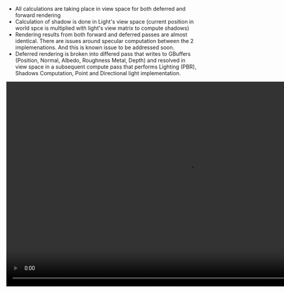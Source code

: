 * All calculations are taking place in view space for both deferred and forward rendering
* Calculation of shadow is done in Light's view space (current position in world spce is multiplied with light's view matrix to compute shadows)
* Rendering results from both forward and deferred passes are almost identical. There are issues around specular computation between the 2 implemenations. And this is known issue to be addressed soon. 
* Deferred rendering is broken into differed pass that writes to GBuffers (Position, Normal, Albedo, Roughness Metal, Depth) and resolved in view space in a subsequent compute pass that performs Lighting (PBR), Shadows Computation, Point and Directional light implementation.
  
<video src="https://github.com/kapvipoor/VFrame/blob/main/notes/assets/Forward%20and%20Deferred%20Rendering.mp4" width="960" height="540" controls></video>
